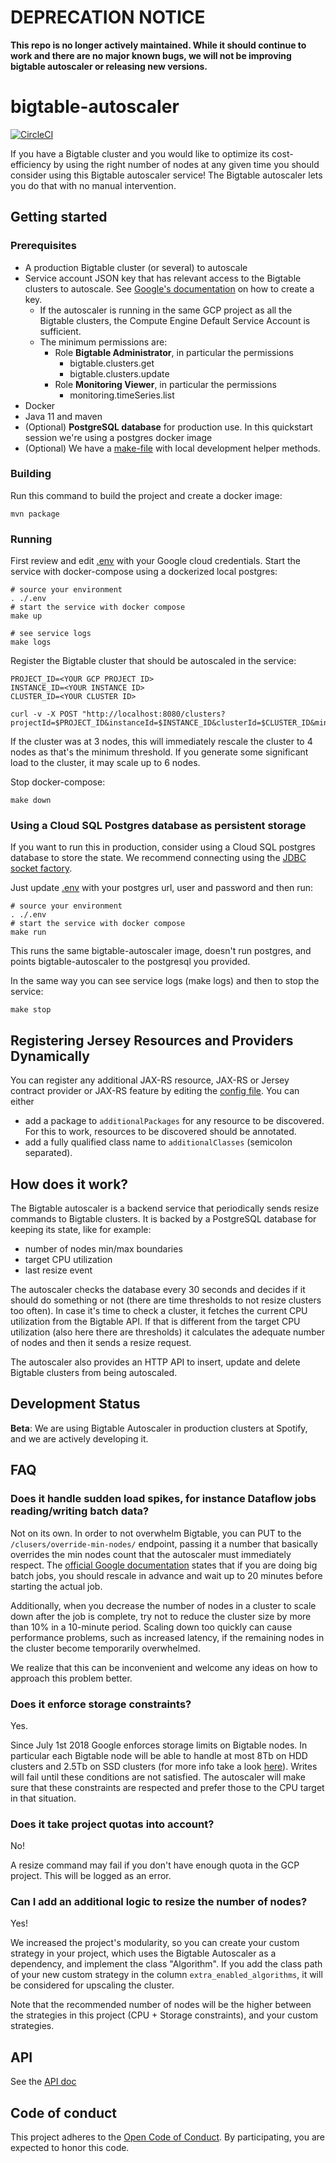 # DEPRECATION NOTICE

**This repo is no longer actively maintained. While it should continue to work and there are no major known bugs, we will not be improving bigtable autoscaler or releasing new versions.**

# bigtable-autoscaler

[![CircleCI](https://circleci.com/gh/spotify/bigtable-autoscaler.svg?style=svg)](https://circleci.com/gh/spotify/bigtable-autoscaler)

If you have a Bigtable cluster and you would like to optimize its cost-efficiency by using the
right number of nodes at any given time you should consider using this Bigtable
autoscaler service! The Bigtable autoscaler lets you do that
with no manual intervention.

## Getting started

### Prerequisites

* A production Bigtable cluster (or several) to autoscale
* Service account JSON key that has relevant access to the Bigtable clusters to autoscale. See [Google's documentation](https://cloud.google.com/iam/docs/creating-managing-service-account-keys) on how to create a key.
    * If the autoscaler is running in the same GCP project as all the Bigtable clusters, the Compute Engine Default Service Account is sufficient.
    * The minimum permissions are:
        * Role **Bigtable Administrator**, in particular the permissions
            * bigtable.clusters.get
            * bigtable.clusters.update
        * Role **Monitoring Viewer**, in particular the permissions
            * monitoring.timeSeries.list
* Docker
* Java 11 and maven
* (Optional) **PostgreSQL database** for production use. In this quickstart session we're using a postgres docker image
* (Optional) We have a [make-file](https://www.gnu.org/software/make) with local development helper methods.

### Building

Run this command to build the project and create a docker image:

    mvn package

### Running

First review and edit [.env](.env) with your Google cloud credentials.
Start the service with docker-compose using a dockerized local postgres:

    # source your environment
    . ./.env
    # start the service with docker compose
    make up

    # see service logs
    make logs

Register the Bigtable cluster that should be autoscaled in the service:

```
PROJECT_ID=<YOUR GCP PROJECT ID>
INSTANCE_ID=<YOUR INSTANCE ID>
CLUSTER_ID=<YOUR CLUSTER ID>

curl -v -X POST "http://localhost:8080/clusters?projectId=$PROJECT_ID&instanceId=$INSTANCE_ID&clusterId=$CLUSTER_ID&minNodes=4&maxNodes=6&cpuTarget=0.8"
```

If the cluster was at 3 nodes, this will immediately rescale the cluster to 4 nodes as that's the
minimum threshold. If you generate some significant load to the cluster, it may scale up to 6 nodes.

Stop docker-compose:

    make down

### Using a Cloud SQL Postgres database as persistent storage

If you want to run this in production, consider using a Cloud SQL postgres database to store the
state. We recommend connecting using the [JDBC socket factory](https://cloud.google.com/sql/docs/postgres/connect-external-app#java).

Just update [.env](.env) with your postgres url, user and password and then run:

    # source your environment
    . ./.env
    # start the service with docker compose
    make run

This runs the same bigtable-autoscaler image, doesn't run postgres, and points bigtable-autoscaler to the postgresql you provided.

In the same way you can see service logs (make logs) and then to stop the service:

    make stop

## Registering Jersey Resources and Providers Dynamically
You can register any additional JAX-RS resource, JAX-RS or Jersey contract provider or JAX-RS feature by editing the
[config file](/src/main/resources/bigtable-autoscaler.conf).
You can either
* add a package to `additionalPackages` for any resource to be discovered. For this to work, resources to be discovered should be annotated.
* add a fully qualified class name to `additionalClasses` (semicolon separated).

## How does it work?

The Bigtable autoscaler is a backend service that periodically sends
resize commands to Bigtable clusters. It is backed by a PostgreSQL database for
keeping its state, like for example:

* number of nodes min/max boundaries
* target CPU utilization
* last resize event

The autoscaler checks the database every 30 seconds and decides if it should
do something or not (there are time thresholds to not resize clusters too often).
In case it's time to check a cluster, it fetches the current CPU utilization
from the Bigtable API. If that is different from the target CPU utilization
(also here there are thresholds) it calculates the adequate number of nodes
and then it sends a resize request.

The autoscaler also provides an HTTP API to insert, update and delete Bigtable
clusters from being autoscaled.

## Development Status

**Beta**: We are using Bigtable Autoscaler in production clusters at Spotify, and we are actively developing it.

## FAQ

### Does it handle sudden load spikes, for instance Dataflow jobs reading/writing batch data?

Not on its own. In order to not overwhelm Bigtable, you can PUT to the `/clusers/override-min-nodes/` endpoint, passing it a number that basically overrides the min nodes count that the autoscaler must immediately respect. The [official Google documentation](https://cloud.google.com/bigtable/docs/scaling) states that if you are doing big batch jobs, you should rescale in advance and wait up to 20 minutes before starting the actual job.

Additionally, when you decrease the number of nodes in a cluster to scale down after the job is complete, try not to reduce the cluster size by more than 10% in a 10-minute period. Scaling down too quickly can cause performance problems, such as increased latency, if the remaining nodes in the cluster become temporarily overwhelmed.

We realize that this can be inconvenient and welcome any ideas on how to approach this problem better.

### Does it enforce storage constraints?

Yes.

Since July 1st 2018 Google enforces storage limits on Bigtable nodes. In particular each Bigtable node will be able to handle at most 8Tb on HDD clusters and 2.5Tb on SSD clusters (for more info take a look [here](https://cloud.google.com/bigtable/quotas#storage-per-node)). Writes will fail until these conditions are not satisfied. The autoscaler will make sure that these constraints are respected and prefer those to the CPU target in that situation.

### Does it take project quotas into account?

No!

A resize command may fail if you don't have enough quota in the GCP project. This will be logged
as an error.

### Can I add an additional logic to resize the number of nodes?

Yes!

We increased the project's modularity, so you can create your custom strategy in your project,
which uses the Bigtable Autoscaler as a dependency, and implement the class "Algorithm".
If you add the class path of your new custom strategy in the column `extra_enabled_algorithms`, it
will be considered for upscaling the cluster.

Note that the recommended number of nodes will be the higher between the strategies in this
project (CPU + Storage constraints), and your custom strategies.

## API

See the [API doc](api.md)

## Code of conduct

This project adheres to the
[Open Code of Conduct](https://github.com/spotify/code-of-conduct/blob/master/code-of-conduct.md).
By participating, you are expected to honor this code.
